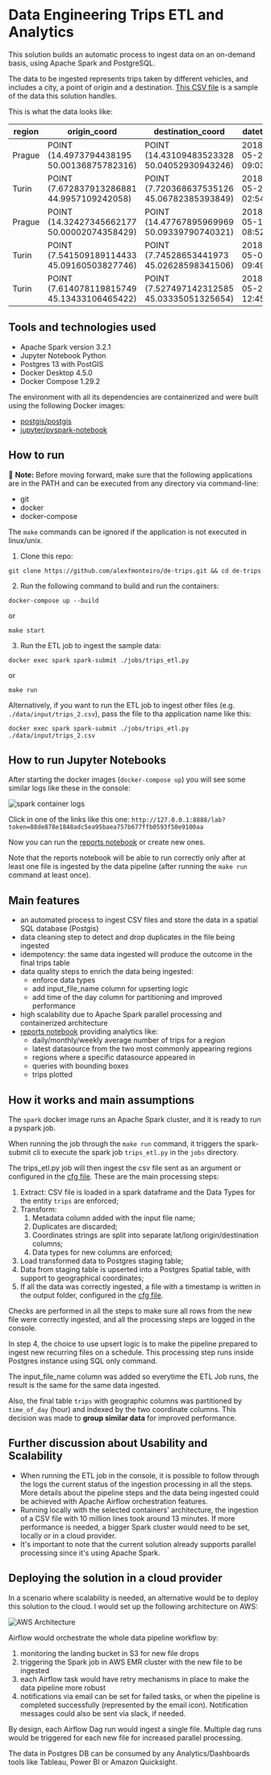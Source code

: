 # Data Engineering Trips ETL and Analytics

This solution builds an automatic process to ingest data on an on-demand basis, using Apache Spark and PostgreSQL. 

The data to be ingested represents trips taken by different vehicles, and includes a city, a point of origin and a destination.
[This CSV file](data/input/trips.csv) is a sample of the data this solution handles.

This is what the data looks like:

|region|origin_coord|destination_coord|datetime|datasource|
|---|---|---|---|---|
|Prague|POINT (14.4973794438195 50.00136875782316)|POINT (14.43109483523328 50.04052930943246)|2018-05-28 09:03:40|funny_car|
|Turin|POINT (7.672837913286881 44.9957109242058)|POINT (7.720368637535126 45.06782385393849)|2018-05-21 02:54:04|baba_car|
|Prague|POINT (14.32427345662177 50.00002074358429)|POINT (14.47767895969969 50.09339790740321)|2018-05-13 08:52:25|cheap_mobile|
|Turin|POINT (7.541509189114433 45.09160503827746)|POINT (7.74528653441973 45.02628598341506)|2018-05-06 09:49:16|bad_diesel_vehicles|
|Turin|POINT (7.614078119815749 45.13433106465422)|POINT (7.527497142312585 45.03335051325654)|2018-05-23 12:45:54|pt_search_app|

## Tools and technologies used

 - Apache Spark version 3.2.1
 - Jupyter Notebook Python
 - Postgres 13 with PostGIS
 - Docker Desktop 4.5.0
 - Docker Compose 1.29.2

The environment with all its dependencies are containerized and were built using the following Docker images:
 - [postgis/postgis](https://registry.hub.docker.com/r/postgis/postgis)
 - [jupyter/pyspark-notebook](https://hub.docker.com/r/jupyter/pyspark-notebook)

## How to run

:memo: **Note:** Before moving forward, make sure that the following applications are in the PATH and can be executed from any directory via command-line:
 - git
 - docker
 - docker-compose
 
 The `make` commands can be ignored if the application is not executed in linux/unix. 


1. Clone this repo:
```
git clone https://github.com/alexfmonteiro/de-trips.git && cd de-trips
```
2. Run the following command to build and run the containers:

```
docker-compose up --build
``` 
or 
```
make start
```

3. Run the ETL job to ingest the sample data:

```
docker exec spark spark-submit ./jobs/trips_etl.py
``` 
or 
```
make run
```


Alternatively, if you want to run the ETL job to ingest other files (e.g. `./data/input/trips_2.csv`), pass the file to tha application name like this:
```
docker exec spark spark-submit ./jobs/trips_etl.py ./data/input/trips_2.csv
```

## How to run Jupyter Notebooks
After starting the docker images (`docker-compose up`) you will see some similar logs like these in the console:

![spark container logs](./img/jupyter_logs.png "spark container logs")

Click in one of the links like this one: `http://127.0.0.1:8888/lab?token=88de878e1848adc5ea95baea757b677ffb0593f50e9100aa`

Now you can run the [reports notebook](./notebooks/reports.ipynb) or create new ones.

Note that the reports notebook will be able to run correctly only after at least one file is ingested by the data pipeline (after running the `make run` command at least once).


## Main features
 - an automated process to ingest CSV files and store the data in a spatial SQL database (Postgis)
 - data cleaning step to detect and drop duplicates in the file being ingested
 - idempotency: the same data ingested will produce the outcome in the final trips table
 - data quality steps to enrich the data being ingested:
   - enforce data types
   - add input_file_name column for upserting logic
   - add time of the day column for partitioning and improved performance
 - high scalability due to Apache Spark parallel processing and containerized architecture
 - [reports notebook](./notebooks/reports.ipynb) providing analytics like:
   - daily/monthly/weekly average number of trips for a region
   - latest datasource from the two most commonly appearing regions
   - regions where a specific datasource appeared in
   - queries with bounding boxes
   - trips plotted

## How it works and main assumptions
The `spark` docker image runs an Apache Spark cluster, and it is ready to run a pyspark job.

When running the job through the `make run` command, it triggers the spark-submit cli to execute the spark job `trips_etl.py` in the `jobs` directory.

The trips_etl.py job will then ingest the csv file sent as an argument or configured in the [cfg file](./config/dl.cfg). These are the main processing steps:

1. Extract: CSV file is loaded in a spark dataframe and the Data Types for the entity `trips` are enforced;
2. Transform: 
   1. Metadata column added with the input file name;
   2. Duplicates are discarded;
   3. Coordinates strings are split into separate lat/long origin/destination columns;
   4. Data types for new columns are enforced;
3. Load transformed data to Postgres staging table;
4. Data from staging table is upserted into a Postgres Spatial table, with support to geographical coordinates;
5. If all the data was correctly ingested, a file with a timestamp is written in the output folder, configured in the [cfg file](./config/dl.cfg).

Checks are performed in all the steps to make sure all rows from the new file were correctly ingested, and all the processing steps are logged in the console.

In step 4, the choice to use upsert logic is to make the pipeline prepared to ingest new recurring files on a schedule. This processing step runs inside Postgres instance using SQL only command.

The input_file_name column was added so everytime the ETL Job runs, the result is the same for the same data ingested.

Also, the final table `trips` with geographic columns was partitioned by `time_of_day` (hour) and indexed by the two coordinate columns. This decision was made to **group similar data** for improved performance.

## Further discussion about Usability and Scalability
 - When running the ETL job in the console, it is possible to follow through the logs the current status of the ingestion processing in all the steps. More details about the pipeline steps and the data being ingested could be achieved with Apache Airflow orchestration features.
 - Running locally with the selected containers' architecture, the ingestion of a CSV file with 10 million lines took around 13 minutes. If more performance is needed, a bigger Spark cluster would need to be set, locally or in a cloud provider. 
 - It's important to note that the current solution already supports parallel processing since it's using Apache Spark.

## Deploying the solution in a cloud provider

In a scenario where scalability is needed, an alternative would be to deploy this solution to the cloud. I would set up the following architecture on AWS:

![AWS Architecture](./img/etl_processing_on_aws.png "ETL Processing on AWS")

Airflow would orchestrate the whole data pipeline workflow by:
1. monitoring the landing bucket in S3 for new file drops
2. triggering the Spark job in AWS EMR cluster with the new file to be ingested
3. each Airflow task would have retry mechanisms in place to make the data pipeline more robust
4. notifications via email can be set for failed tasks, or when the pipeline is completed successfully (represented by the email icon). Notification messages could also be sent via slack, if needed.

By design, each Airflow Dag run would ingest a single file. Multiple dag runs would be triggered for each new file for increased parallel processing.

The data in Postgres DB can be consumed by any Analytics/Dashboards tools like Tableau, Power BI or Amazon Quicksight.

